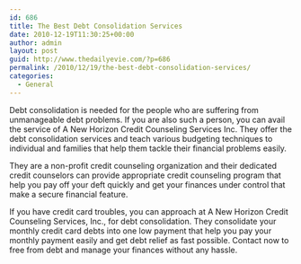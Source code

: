```yaml
---
id: 686
title: The Best Debt Consolidation Services
date: 2010-12-19T11:30:25+00:00
author: admin
layout: post
guid: http://www.thedailyevie.com/?p=686
permalink: /2010/12/19/the-best-debt-consolidation-services/
categories:
  - General
---
```

Debt consolidation is needed for the people who are suffering from unmanageable debt problems. If you are also such a person, you can avail the service of A New Horizon Credit Counseling Services Inc. They offer the debt consolidation services and teach various budgeting techniques to individual and families that help them tackle their financial problems easily.

They are a non-profit credit counseling organization and their dedicated credit counselors can provide appropriate credit counseling program that help you pay off your deft quickly and get your finances under control that make a secure financial feature.

If you have credit card troubles, you can approach at A New Horizon Credit Counseling Services, Inc., for debt consolidation. They consolidate your monthly credit card debts into one low payment that help you pay your monthly payment easily and get debt relief as fast possible. Contact now to free from debt and manage your finances without any hassle.